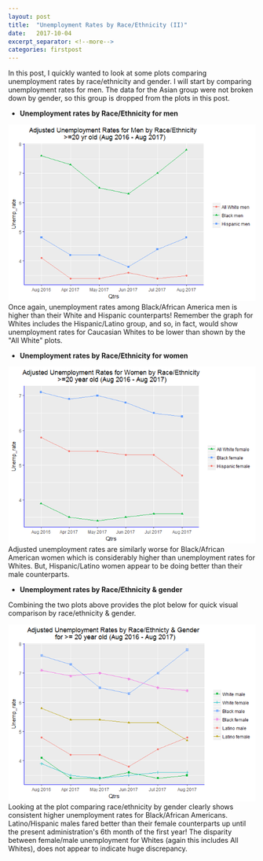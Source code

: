 ```yaml
---
layout: post
title:  "Unemployment Rates by Race/Ethnicity (II)"
date:   2017-10-04
excerpt_separator: <!--more-->
categories: firstpost
---
```


In this post, I quickly wanted to look at some plots comparing unemployment rates by race/ethnicity and gender.
I will start by comparing unemployment rates for men. The data for the Asian group were not broken down by gender, so this group is dropped from the plots in this post.

- **Unemployment rates by Race/Ethnicity for men**

<img src="/images/unnamed-chunk-6-1.png"/>
<!--more-->
Once again, unemployment rates among Black/African America men is higher than their White and Hispanic counterparts! Remember the graph for Whites includes the Hispanic/Latino group, and so, in fact, would show unemployment rates for Caucasian Whites to be lower than shown by the "All White" plots.

- **Unemployment rates by Race/Ethnicity for women**

<img src="/images/plot-1.png"/> 
Adjusted unemployment rates are similarly worse for Black/African American women which is considerably higher than unemployment rates for Whites. But, Hispanic/Latino women appear to be doing better than their male counterparts.

- **Unemployment rates by Race/Ethnicity & gender**

Combining the two plots above provides the plot below for quick visual comparison by race/ethnicity & gender.

<img src="/images/plot1-1.png"/>
Looking at the plot comparing race/ethnicity by gender clearly shows consistent higher unemployment rates for Black/African Americans. Latino/Hispanic males fared better than their female counterparts up until the present administration's 6th month of the first year! The disparity between female/male unemployment for Whites (again this includes All Whites), does not appear to indicate huge discrepancy.

